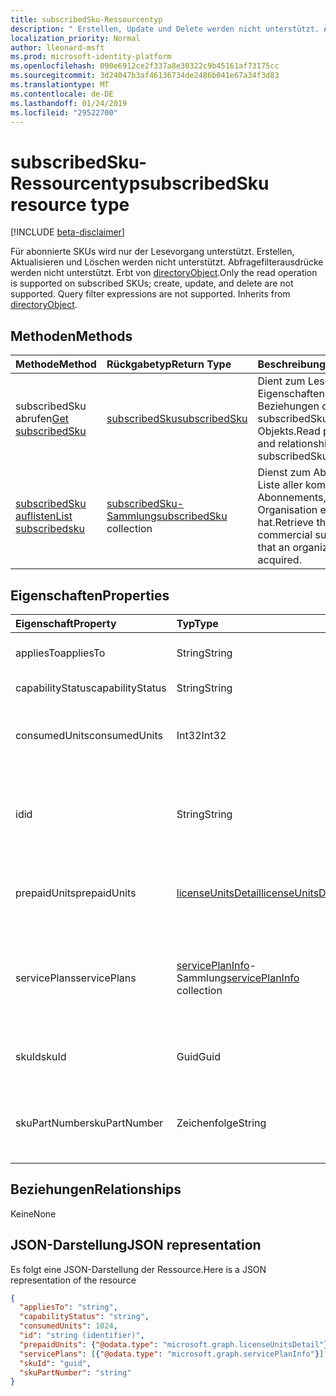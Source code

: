 ```yaml
---
title: subscribedSku-Ressourcentyp
description: " Erstellen, Update und Delete werden nicht unterstützt. Abfrageausdrücke Filter werden nicht unterstützt. Erbt von directoryObject."
localization_priority: Normal
author: lleonard-msft
ms.prod: microsoft-identity-platform
ms.openlocfilehash: 090e6912ce2f337a8e30322c9b45161af73175cc
ms.sourcegitcommit: 3d24047b3af46136734de2486b041e67a34f3d83
ms.translationtype: MT
ms.contentlocale: de-DE
ms.lasthandoff: 01/24/2019
ms.locfileid: "29522700"
---
```

# <a name="subscribedsku-resource-type"></a><span data-ttu-id="b7ea8-105">subscribedSku-Ressourcentyp</span><span class="sxs-lookup"><span data-stu-id="b7ea8-105">subscribedSku resource type</span></span>

[!INCLUDE [beta-disclaimer](../../includes/beta-disclaimer.md)]

<span data-ttu-id="b7ea8-p102">Für abonnierte SKUs wird nur der Lesevorgang unterstützt. Erstellen, Aktualisieren und Löschen werden nicht unterstützt. Abfragefilterausdrücke werden nicht unterstützt. Erbt von [directoryObject](directoryobject.md).</span><span class="sxs-lookup"><span data-stu-id="b7ea8-p102">Only the read operation is supported on subscribed SKUs; create, update, and delete are not supported. Query filter expressions are not supported. Inherits from [directoryObject](directoryobject.md).</span></span>


## <a name="methods"></a><span data-ttu-id="b7ea8-109">Methoden</span><span class="sxs-lookup"><span data-stu-id="b7ea8-109">Methods</span></span>
| <span data-ttu-id="b7ea8-110">Methode</span><span class="sxs-lookup"><span data-stu-id="b7ea8-110">Method</span></span>           | <span data-ttu-id="b7ea8-111">Rückgabetyp</span><span class="sxs-lookup"><span data-stu-id="b7ea8-111">Return Type</span></span>    |<span data-ttu-id="b7ea8-112">Beschreibung</span><span class="sxs-lookup"><span data-stu-id="b7ea8-112">Description</span></span>|
|:---------------|:--------|:----------|
|<span data-ttu-id="b7ea8-113">subscribedSku abrufen</span><span class="sxs-lookup"><span data-stu-id="b7ea8-113">[Get subscribedSku](../api/subscribedsku-get.md)</span></span> | [<span data-ttu-id="b7ea8-114">subscribedSku</span><span class="sxs-lookup"><span data-stu-id="b7ea8-114">subscribedSku</span></span>](subscribedsku.md) |<span data-ttu-id="b7ea8-115">Dient zum Lesen der Eigenschaften und Beziehungen des subscribedSku-Objekts.</span><span class="sxs-lookup"><span data-stu-id="b7ea8-115">Read properties and relationships of subscribedSku object.</span></span>|
|[<span data-ttu-id="b7ea8-116">subscribedSku auflisten</span><span class="sxs-lookup"><span data-stu-id="b7ea8-116">List subscribedsku</span></span>](../api/subscribedsku-list.md) | <span data-ttu-id="b7ea8-117">[subscribedSku-Sammlung](subscribedsku.md)</span><span class="sxs-lookup"><span data-stu-id="b7ea8-117">[subscribedSku](subscribedsku.md) collection</span></span> |<span data-ttu-id="b7ea8-118">Dienst zum Abrufen der Liste aller kommerziellen Abonnements, die eine Organisation erworben hat.</span><span class="sxs-lookup"><span data-stu-id="b7ea8-118">Retrieve the list of commercial subscriptions that an organization has acquired.</span></span>|

## <a name="properties"></a><span data-ttu-id="b7ea8-119">Eigenschaften</span><span class="sxs-lookup"><span data-stu-id="b7ea8-119">Properties</span></span>
| <span data-ttu-id="b7ea8-120">Eigenschaft</span><span class="sxs-lookup"><span data-stu-id="b7ea8-120">Property</span></span>     | <span data-ttu-id="b7ea8-121">Typ</span><span class="sxs-lookup"><span data-stu-id="b7ea8-121">Type</span></span>   |<span data-ttu-id="b7ea8-122">Beschreibung</span><span class="sxs-lookup"><span data-stu-id="b7ea8-122">Description</span></span>|
|:---------------|:--------|:----------|
|<span data-ttu-id="b7ea8-123">appliesTo</span><span class="sxs-lookup"><span data-stu-id="b7ea8-123">appliesTo</span></span>|<span data-ttu-id="b7ea8-124">String</span><span class="sxs-lookup"><span data-stu-id="b7ea8-124">String</span></span>| <span data-ttu-id="b7ea8-125">Beispiel: „Benutzer“ oder „Community“.</span><span class="sxs-lookup"><span data-stu-id="b7ea8-125">For example, "User" or "Company".</span></span> |
|<span data-ttu-id="b7ea8-126">capabilityStatus</span><span class="sxs-lookup"><span data-stu-id="b7ea8-126">capabilityStatus</span></span>|<span data-ttu-id="b7ea8-127">String</span><span class="sxs-lookup"><span data-stu-id="b7ea8-127">String</span></span>| <span data-ttu-id="b7ea8-128">Beispiel: „Aktiviert“.</span><span class="sxs-lookup"><span data-stu-id="b7ea8-128">For example, "Enabled".</span></span> |
|<span data-ttu-id="b7ea8-129">consumedUnits</span><span class="sxs-lookup"><span data-stu-id="b7ea8-129">consumedUnits</span></span>|<span data-ttu-id="b7ea8-130">Int32</span><span class="sxs-lookup"><span data-stu-id="b7ea8-130">Int32</span></span>| <span data-ttu-id="b7ea8-131">Die Anzahl der Lizenzen, die zugewiesen wurden.</span><span class="sxs-lookup"><span data-stu-id="b7ea8-131">The number of licenses that have been assigned.</span></span> |
|<span data-ttu-id="b7ea8-132">id</span><span class="sxs-lookup"><span data-stu-id="b7ea8-132">id</span></span>|<span data-ttu-id="b7ea8-133">String</span><span class="sxs-lookup"><span data-stu-id="b7ea8-133">String</span></span>| <span data-ttu-id="b7ea8-p103">Der eindeutige Bezeichner für das subscribedSku-Objekt. Schlüssel, lässt keine Nullwerte zu.</span><span class="sxs-lookup"><span data-stu-id="b7ea8-p103">The unique identifier for the subscribed sku object. Key, not nullable.</span></span> |
|<span data-ttu-id="b7ea8-136">prepaidUnits</span><span class="sxs-lookup"><span data-stu-id="b7ea8-136">prepaidUnits</span></span>|[<span data-ttu-id="b7ea8-137">licenseUnitsDetail</span><span class="sxs-lookup"><span data-stu-id="b7ea8-137">licenseUnitsDetail</span></span>](licenseunitsdetail.md)| <span data-ttu-id="b7ea8-138">Informationen über die Anzahl und den Status der Prepaidlizenzen.</span><span class="sxs-lookup"><span data-stu-id="b7ea8-138">Information about the number and status of prepaid licenses.</span></span> |
|<span data-ttu-id="b7ea8-139">servicePlans</span><span class="sxs-lookup"><span data-stu-id="b7ea8-139">servicePlans</span></span>|<span data-ttu-id="b7ea8-140">[servicePlanInfo](serviceplaninfo.md)-Sammlung</span><span class="sxs-lookup"><span data-stu-id="b7ea8-140">[servicePlanInfo](serviceplaninfo.md) collection</span></span>| <span data-ttu-id="b7ea8-p104">Informationen über die Servicepläne, die mit der SKU verfügbar sind. Lässt keine Nullwerte zu.</span><span class="sxs-lookup"><span data-stu-id="b7ea8-p104">Information about the service plans that are available with the SKU. Not nullable</span></span> |
|<span data-ttu-id="b7ea8-143">skuId</span><span class="sxs-lookup"><span data-stu-id="b7ea8-143">skuId</span></span>|<span data-ttu-id="b7ea8-144">Guid</span><span class="sxs-lookup"><span data-stu-id="b7ea8-144">Guid</span></span>| <span data-ttu-id="b7ea8-145">Der eindeutige Bezeichner (GUID) für die Dienst-SKU.</span><span class="sxs-lookup"><span data-stu-id="b7ea8-145">The unique identifier (GUID) for the service SKU.</span></span> |
|<span data-ttu-id="b7ea8-146">skuPartNumber</span><span class="sxs-lookup"><span data-stu-id="b7ea8-146">skuPartNumber</span></span>|<span data-ttu-id="b7ea8-147">Zeichenfolge</span><span class="sxs-lookup"><span data-stu-id="b7ea8-147">String</span></span>| <span data-ttu-id="b7ea8-148">Die SKU-Teilenummer, z. B.: „AAD_PREMIUM“ oder „RMSBASIC“.</span><span class="sxs-lookup"><span data-stu-id="b7ea8-148">The SKU part number; for example: "AAD_PREMIUM" or "RMSBASIC".</span></span> |

## <a name="relationships"></a><span data-ttu-id="b7ea8-149">Beziehungen</span><span class="sxs-lookup"><span data-stu-id="b7ea8-149">Relationships</span></span>
<span data-ttu-id="b7ea8-150">Keine</span><span class="sxs-lookup"><span data-stu-id="b7ea8-150">None</span></span>

## <a name="json-representation"></a><span data-ttu-id="b7ea8-151">JSON-Darstellung</span><span class="sxs-lookup"><span data-stu-id="b7ea8-151">JSON representation</span></span>

<span data-ttu-id="b7ea8-152">Es folgt eine JSON-Darstellung der Ressource.</span><span class="sxs-lookup"><span data-stu-id="b7ea8-152">Here is a JSON representation of the resource</span></span>

<!-- {
  "blockType": "resource",
  "optionalProperties": [

  ],
  "keyProperty": "id",
  "@odata.type": "microsoft.graph.subscribedSku"
}-->

```json
{
  "appliesTo": "string",
  "capabilityStatus": "string",
  "consumedUnits": 1024,
  "id": "string (identifier)",
  "prepaidUnits": {"@odata.type": "microsoft.graph.licenseUnitsDetail"},
  "servicePlans": [{"@odata.type": "microsoft.graph.servicePlanInfo"}],
  "skuId": "guid",
  "skuPartNumber": "string"
}

```
<!-- uuid: 8fcb5dbc-d5aa-4681-8e31-b001d5168d79
2015-10-25 14:57:30 UTC -->
<!--
{
  "type": "#page.annotation",
  "description": "subscribedSku resource",
  "keywords": "",
  "section": "documentation",
  "tocPath": "",
  "suppressions": [
    "Error: /api-reference/beta/resources/subscribedsku.md:\r\n      Exception processing links.\r\n    System.ArgumentException: Link Definition was null. Link text: !INCLUDE [beta-disclaimer](../../includes/beta-disclaimer.md)\r\n      at ApiDoctor.Validation.DocFile.get_LinkDestinations()\r\n      at ApiDoctor.Validation.DocSet.ValidateLinks(Boolean includeWarnings, String[] relativePathForFiles, IssueLogger issues, Boolean requireFilenameCaseMatch, Boolean printOrphanedFiles)"
  ]
}
-->
